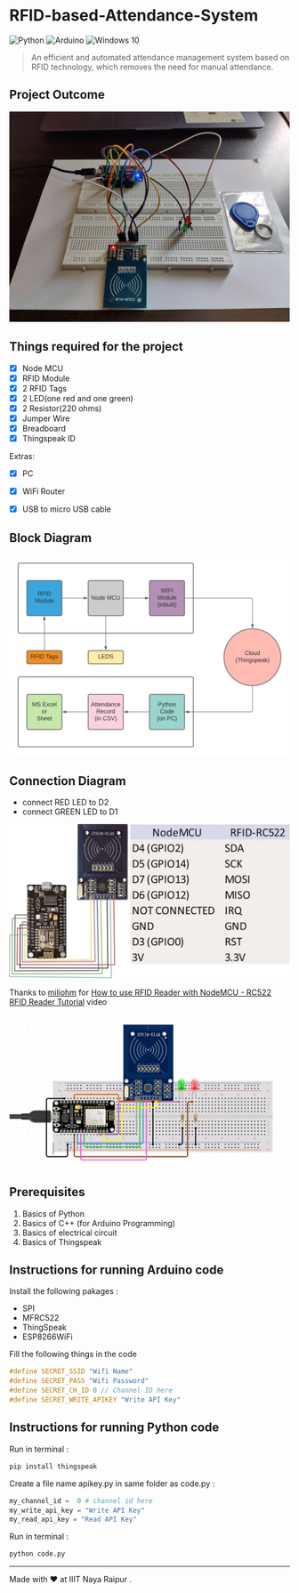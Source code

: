 ﻿# RFID-based-Attendance-System

<img alt="Python" src="https://img.shields.io/badge/python-%2314354C.svg?style=for-the-badge&logo=python&logoColor=white"/> <img alt="Arduino" src="https://img.shields.io/badge/-Arduino-00979D?style=for-the-badge&logo=Arduino&logoColor=white"/> <img alt="Windows 10" src="https://img.shields.io/badge/Windows-0078D6?style=for-the-badge&logo=windows&logoColor=white" />

> An efficient and automated attendance management system based on RFID technology, which removes the need for manual attendance.

## Project Outcome

<img alt="Complete Project" src="images/Complete_Project.jpeg"/>


## Things required for the project

- [x] Node MCU
- [x] RFID Module
- [x] 2 RFID Tags
- [x] 2 LED(one red and one green)
- [x] 2 Resistor(220 ohms)
- [x] Jumper Wire
- [x] Breadboard
- [x] Thingspeak ID

Extras:
- [x] PC
- [x] WiFi Router
- [x] USB to micro USB cable


## Block Diagram

![Block Diagram](images/Block_Diagram.jpeg)


## Connection Diagram

- connect RED LED to D2
- connect GREEN LED to D1

![Connection between RFID and Node MCU](images/RFID_to_NodeMCU.jpeg)

Thanks to [miliohm](https://www.youtube.com/channel/UCmpic0ZzBNzD1W0dTBqfQLQ) for [How to use RFID Reader with NodeMCU - RC522 RFID Reader Tutorial](https://www.youtube.com/watch?v=SQIGilMagm0) video 

![Complete Connection](images/Circuit_Diagram.jpeg)


## Prerequisites

1. Basics of Python 
2. Basics of C++ (for Arduino Programming)
3. Basics of electrical circuit 
4. Basics of Thingspeak


## Instructions for running Arduino code

Install the following pakages :
- SPI
- MFRC522
- ThingSpeak
- ESP8266WiFi

Fill the following things in the code
```cpp
#define SECRET_SSID "Wifi Name"
#define SECRET_PASS "Wifi Password"
#define SECRET_CH_ID 0 // Channel ID here
#define SECRET_WRITE_APIKEY "Write API Key"
```


## Instructions for running Python code

Run in terminal :
```zsh
pip install thingspeak
```

Create a file name apikey.py in same folder as code.py :
```python
my_channel_id =  0 # channel id here 
my_write_api_key = "Write API Key"
my_read_api_key = "Read API Key"
```

Run in terminal :
```zsh
python code.py
```
---

Made with :heart: at IIIT Naya Raipur .

